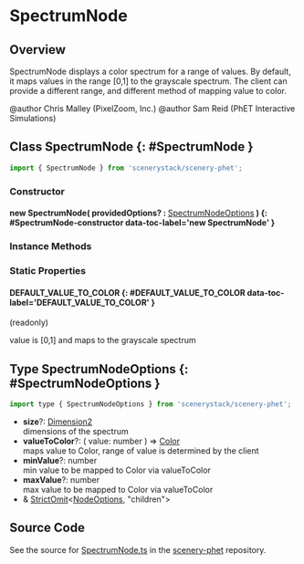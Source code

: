 # SpectrumNode

## Overview

SpectrumNode displays a color spectrum for a range of values. By default, it maps values in the range [0,1] to
the grayscale spectrum. The client can provide a different range, and different method of mapping value to color.

@author Chris Malley (PixelZoom, Inc.)
@author Sam Reid (PhET Interactive Simulations)

## Class SpectrumNode {: #SpectrumNode }


```js
import { SpectrumNode } from 'scenerystack/scenery-phet';
```
### Constructor

#### new SpectrumNode( providedOptions? : <span style="font-weight: 400;">[SpectrumNodeOptions](../scenery-phet/SpectrumNode.md#SpectrumNodeOptions)</span> ) {: #SpectrumNode-constructor data-toc-label='new SpectrumNode' }

### Instance Methods



### Static Properties

#### DEFAULT_VALUE_TO_COLOR {: #DEFAULT_VALUE_TO_COLOR data-toc-label='DEFAULT_VALUE_TO_COLOR' }

(readonly)

value is [0,1] and maps to the grayscale spectrum



## Type SpectrumNodeOptions {: #SpectrumNodeOptions }


```js
import type { SpectrumNodeOptions } from 'scenerystack/scenery-phet';
```


- **size**?: [Dimension2](../dot/Dimension2.md)
<br>  dimensions of the spectrum
- **valueToColor**?: ( value: <span style="color: hsla(calc(var(--md-hue) + 180deg),80%,40%,1);">number</span> ) =&gt; [Color](../scenery/Color.md)
<br>  maps value to Color, range of value is determined by the client
- **minValue**?: <span style="color: hsla(calc(var(--md-hue) + 180deg),80%,40%,1);">number</span>
<br>  min value to be mapped to Color via valueToColor
- **maxValue**?: <span style="color: hsla(calc(var(--md-hue) + 180deg),80%,40%,1);">number</span>
<br>  max value to be mapped to Color via valueToColor
- &amp; [StrictOmit](../phet-core/StrictOmit.md)&lt;[NodeOptions](../scenery/Node.md#NodeOptions), "children"&gt;




## Source Code

See the source for [SpectrumNode.ts](https://github.com/phetsims/scenery-phet/blob/main/js/SpectrumNode.ts) in the [scenery-phet](https://github.com/phetsims/scenery-phet) repository.
